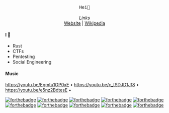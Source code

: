 <p align="center">
	<br><br>
	<samp>
		Hei👋
	</samp>
	<br><br>
	<i>Links</i>
	<br>
	<a href="https://tira.tech">Website</a> | <a href="https://en.wikipedia.org/wiki/User:Tiraboschi">Wikipedia</a>
</p>

#### I 💖
* Rust
* CTFs
* Pentesting
* Social Engineering

#### Music

https://youtu.be/Egmtu1OP0xE • https://youtu.be/c_tSDJD1Jf8 • https://youtu.be/e5nz2BdtesE •

[![forthebadge](https://forthebadge.com/images/badges/fuck-it-ship-it.svg)](https://forthebadge.com)
[![forthebadge](https://forthebadge.com/images/badges/uses-html.svg)](https://forthebadge.com)
[![forthebadge](https://forthebadge.com/images/badges/uses-badges.svg)](https://forthebadge.com)
[![forthebadge](https://forthebadge.com/images/badges/ages-12.svg)](https://forthebadge.com)
[![forthebadge](https://forthebadge.com/images/badges/built-by-codebabes.svg)](https://forthebadge.com)
[![forthebadge](https://forthebadge.com/images/badges/built-by-developers.svg)](https://forthebadge.com)
[![forthebadge](https://forthebadge.com/images/badges/built-with-resentment.svg)](https://forthebadge.com)
[![forthebadge](https://forthebadge.com/images/badges/certified-elijah-wood.svg)](https://forthebadge.com)
[![forthebadge](https://forthebadge.com/images/badges/contains-technical-debt.svg)](https://forthebadge.com)	[![forthebadge](https://forthebadge.com/images/badges/reading-6th-grade-level.svg)](https://forthebadge.com)	


